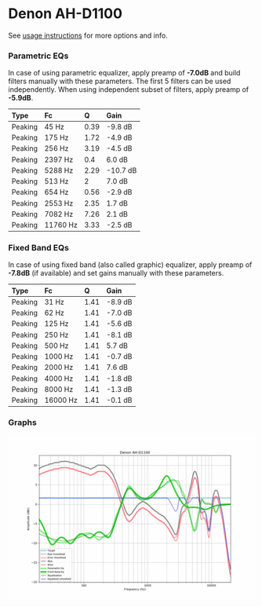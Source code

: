 # Denon AH-D1100
See [usage instructions](https://github.com/jaakkopasanen/AutoEq#usage) for more options and info.

### Parametric EQs
In case of using parametric equalizer, apply preamp of **-7.0dB** and build filters manually
with these parameters. The first 5 filters can be used independently.
When using independent subset of filters, apply preamp of **-5.9dB**.

| Type    | Fc       |    Q | Gain     |
|:--------|:---------|:-----|:---------|
| Peaking | 45 Hz    | 0.39 | -9.8 dB  |
| Peaking | 175 Hz   | 1.72 | -4.9 dB  |
| Peaking | 256 Hz   | 3.19 | -4.5 dB  |
| Peaking | 2397 Hz  | 0.4  | 6.0 dB   |
| Peaking | 5288 Hz  | 2.29 | -10.7 dB |
| Peaking | 513 Hz   | 2    | 7.0 dB   |
| Peaking | 654 Hz   | 0.56 | -2.9 dB  |
| Peaking | 2553 Hz  | 2.35 | 1.7 dB   |
| Peaking | 7082 Hz  | 7.26 | 2.1 dB   |
| Peaking | 11760 Hz | 3.33 | -2.5 dB  |

### Fixed Band EQs
In case of using fixed band (also called graphic) equalizer, apply preamp of **-7.8dB**
(if available) and set gains manually with these parameters.

| Type    | Fc       |    Q | Gain    |
|:--------|:---------|:-----|:--------|
| Peaking | 31 Hz    | 1.41 | -8.9 dB |
| Peaking | 62 Hz    | 1.41 | -7.0 dB |
| Peaking | 125 Hz   | 1.41 | -5.6 dB |
| Peaking | 250 Hz   | 1.41 | -8.1 dB |
| Peaking | 500 Hz   | 1.41 | 5.7 dB  |
| Peaking | 1000 Hz  | 1.41 | -0.7 dB |
| Peaking | 2000 Hz  | 1.41 | 7.6 dB  |
| Peaking | 4000 Hz  | 1.41 | -1.8 dB |
| Peaking | 8000 Hz  | 1.41 | -1.3 dB |
| Peaking | 16000 Hz | 1.41 | -0.1 dB |

### Graphs
![](./Denon%20AH-D1100.png)